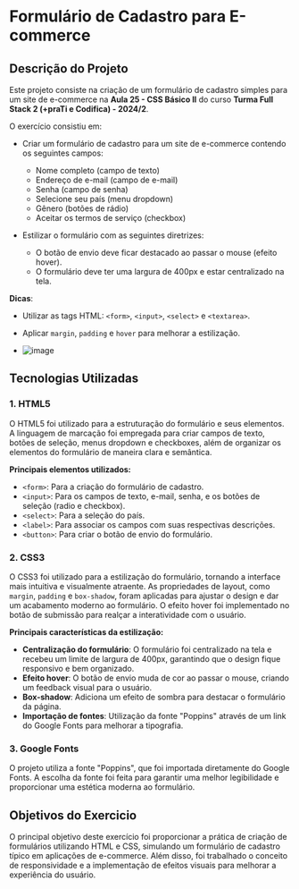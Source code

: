 # Formulário de Cadastro para E-commerce

## Descrição do Projeto

Este projeto consiste na criação de um formulário de cadastro simples para um site de e-commerce na **Aula 25 - CSS Básico II** do curso **Turma Full Stack 2 (+praTi e Codifica) - 2024/2**.

O exercício consistiu em:

- Criar um formulário de cadastro para um site de e-commerce contendo os seguintes campos:
  - Nome completo (campo de texto)
  - Endereço de e-mail (campo de e-mail)
  - Senha (campo de senha)
  - Selecione seu país (menu dropdown)
  - Gênero (botões de rádio)
  - Aceitar os termos de serviço (checkbox)

- Estilizar o formulário com as seguintes diretrizes:
  - O botão de envio deve ficar destacado ao passar o mouse (efeito hover).
  - O formulário deve ter uma largura de 400px e estar centralizado na tela.

**Dicas**:
- Utilizar as tags HTML: `<form>`, `<input>`, `<select>` e `<textarea>`.
- Aplicar `margin`, `padding` e `hover` para melhorar a estilização.

- ![image](https://github.com/user-attachments/assets/2b023c69-f779-427e-801b-0b04d95eaa3f)


## Tecnologias Utilizadas

### 1. **HTML5**
O HTML5 foi utilizado para a estruturação do formulário e seus elementos. A linguagem de marcação foi empregada para criar campos de texto, botões de seleção, menus dropdown e checkboxes, além de organizar os elementos do formulário de maneira clara e semântica.

**Principais elementos utilizados:**
- `<form>`: Para a criação do formulário de cadastro.
- `<input>`: Para os campos de texto, e-mail, senha, e os botões de seleção (radio e checkbox).
- `<select>`: Para a seleção do país.
- `<label>`: Para associar os campos com suas respectivas descrições.
- `<button>`: Para criar o botão de envio do formulário.

### 2. **CSS3**
O CSS3 foi utilizado para a estilização do formulário, tornando a interface mais intuitiva e visualmente atraente. As propriedades de layout, como `margin`, `padding` e `box-shadow`, foram aplicadas para ajustar o design e dar um acabamento moderno ao formulário. O efeito hover foi implementado no botão de submissão para realçar a interatividade com o usuário.

**Principais características da estilização:**
- **Centralização do formulário**: O formulário foi centralizado na tela e recebeu um limite de largura de 400px, garantindo que o design fique responsivo e bem organizado.
- **Efeito hover**: O botão de envio muda de cor ao passar o mouse, criando um feedback visual para o usuário.
- **Box-shadow**: Adiciona um efeito de sombra para destacar o formulário da página.
- **Importação de fontes**: Utilização da fonte "Poppins" através de um link do Google Fonts para melhorar a tipografia.

### 3. **Google Fonts**
O projeto utiliza a fonte "Poppins", que foi importada diretamente do Google Fonts. A escolha da fonte foi feita para garantir uma melhor legibilidade e proporcionar uma estética moderna ao formulário.

## Objetivos do Exercicio

O principal objetivo deste exercício foi proporcionar a prática de criação de formulários utilizando HTML e CSS, simulando um formulário de cadastro típico em aplicações de e-commerce. Além disso, foi trabalhado o conceito de responsividade e a implementação de efeitos visuais para melhorar a experiência do usuário.
